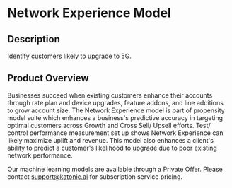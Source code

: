 # Network Experience Model

## Description
 Identify customers likely to upgrade to 5G.

## Product Overview
 Businesses succeed when existing customers enhance their accounts through rate plan and device upgrades, feature addons, and line additions to grow account size.
 The Network Experience model is part of propensity model suite which enhances a business's predictive accuracy in targeting optimal customers across 
 Growth and Cross Sell/ Upsell efforts. Test/ control performance measurement set up shows Network Experience can likely maximize uplift and revenue. 
 This model also enhances a client's ability to predict a customer's likelihood to upgrade due to poor existing network performance.
 
Our machine learning models are available through a Private Offer. Please contact support@katonic.ai for subscription service pricing.
